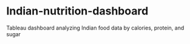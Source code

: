 # Indian-nutrition-dashboard
Tableau dashboard analyzing Indian food data by calories, protein, and sugar
